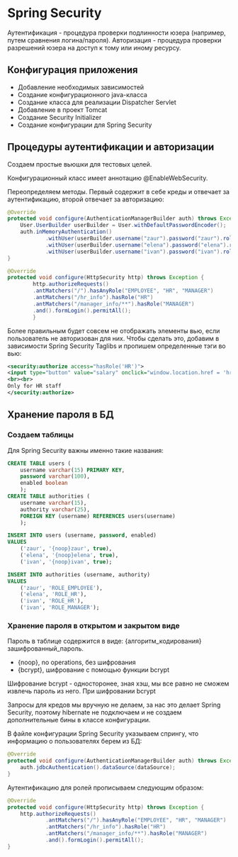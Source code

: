# Spring Security
Аутентификация - процедура проверки подлинности юзера (например, путем сравнения логина/пароля).
Авторизация - процедура проверки разрешений юзера на доступ к тому или иному ресурсу.

## Конфигурация приложения
- Добавление необходимых зависимостей
- Создание конфигурационного java-класса
- Создание класса для реализации Dispatcher Servlet
- Добавление в проект Tomcat
- Создание Security Initializer
- Создание конфигурации для Spring Security

## Процедуры аутентификации и авторизации
Создаем простые вьюшки для тестовых целей.

Конфигурационный класс имеет аннотацию @EnableWebSecurity.

Переопределяем методы. Первый содержит в себе креды и отвечает за аутентификацию, второй отвечает за авторизацию:
```java
@Override
protected void configure(AuthenticationManagerBuilder auth) throws Exception {
    User.UserBuilder userBuilder = User.withDefaultPasswordEncoder();
    auth.inMemoryAuthentication()
            .withUser(userBuilder.username("zaur").password("zaur").roles("EMPLOYEE"))
            .withUser(userBuilder.username("elena").password("elena").roles("HR"))
            .withUser(userBuilder.username("ivan").password("ivan").roles("MANAGER"));
}

@Override
protected void configure(HttpSecurity http) throws Exception {
        http.authorizeRequests()
        .antMatchers("/").hasAnyRole("EMPLOYEE", "HR", "MANAGER")
        .antMatchers("/hr_info").hasRole("HR")
        .antMatchers("/manager_info/**").hasRole("MANAGER")
        .and().formLogin().permitAll();
        }
```

Более правильным будет совсем не отображать элементы вью, если пользователь не авторизован для них. Чтобы сделать это, добавим в зависимости Spring Security Taglibs и пропишем определенные тэги во вью:
```xml
<security:authorize access="hasRole('HR')">
<input type="button" value="salary" onclick="window.location.href = 'hr_info'">
<br><br>
Only for HR staff
</security:authorize>
```


## Хранение пароля в БД
### Создаем таблицы
Для Spring Security важны именно такие названия:
```sql
CREATE TABLE users (
    username varchar(15) PRIMARY KEY,
    password varchar(100),
    enabled boolean
    );
CREATE TABLE authorities (
    username varchar(15),
    authority varchar(25),
    FOREIGN KEY (username) REFERENCES users(username)
    );

INSERT INTO users (username, password, enabled)
VALUES
    ('zaur', '{noop}zaur', true),
    ('elena', '{noop}elena', true),
    ('ivan', '{noop}ivan', true);

INSERT INTO authorities (username, authority)
VALUES
    ('zaur', 'ROLE_EMPLOYEE'),
    ('elena', 'ROLE_HR'),
    ('ivan', 'ROLE_HR'),
    ('ivan', 'ROLE_MANAGER');
```

### Хранение пароля в открытом и закрытом виде
Пароль в таблице содержится в виде: {алгоритм_кодирования}зашифрованный_пароль. 
- {noop}, no operations, без шифрования
- {bcrypt}, шифрование с помощью функции bcrypt

Шифрование bcrypt - односторонее, зная хэш, мы все равно не сможем извлечь пароль из него. При шифровании bcrypt

Запросы для кредов мы вручную не делаем, за нас это делает Spring Security, поэтому hibernate не подключаем и не создаем дополнительные бины в классе конфигурации.

В файле конфигурации Spring Security указываем спрингу, что информацию о пользователях берем из БД:
```java
@Override
protected void configure(AuthenticationManagerBuilder auth) throws Exception {
    auth.jdbcAuthentication().dataSource(dataSource);
}
```

Аутентификацию для ролей прописываем следующим образом:
```java
@Override
protected void configure(HttpSecurity http) throws Exception {
    http.authorizeRequests()
            .antMatchers("/").hasAnyRole("EMPLOYEE", "HR", "MANAGER")
            .antMatchers("/hr_info").hasRole("HR")
            .antMatchers("/manager_info/**").hasRole("MANAGER")
            .and().formLogin().permitAll();
}
```

